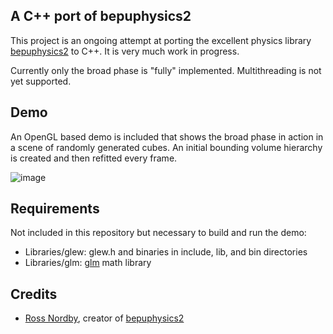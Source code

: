 ## A C++ port of bepuphysics2
This project is an ongoing attempt at porting the excellent physics library [bepuphysics2](https://github.com/bepu/bepuphysics2) to C++.
It is very much work in progress.

Currently only the broad phase is "fully" implemented. Multithreading is not yet supported.

## Demo
An OpenGL based demo is included that shows the broad phase in action in a scene of randomly generated cubes.
An initial bounding volume hierarchy is created and then refitted every frame.

![image](https://github.com/alektron/CepuPhysics/assets/9118389/fe1e2e80-eaad-47d6-bcce-54874249bf93)

## Requirements
Not included in this repository but necessary to build and run the demo:
- Libraries/glew: glew.h and binaries in include, lib, and bin directories
- Libraries/glm: [glm](https://github.com/icaven/glm) math library

## Credits
- [Ross Nordby](https://github.com/RossNordby), creator of [bepuphysics2](https://www.bepuentertainment.com/)
